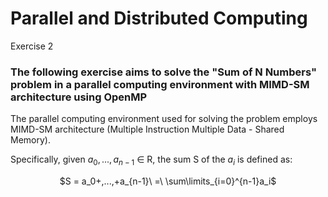 # Parallel and Distributed Computing
Exercise 2 
### The following exercise aims to solve the "Sum of N Numbers" problem in a parallel computing environment with MIMD-SM architecture using OpenMP
The parallel computing environment used for solving the problem employs MIMD-SM architecture (Multiple Instruction Multiple Data - Shared Memory). 

Specifically, given $a_0, ..., a_{n−1}$ ∈ R, the sum S of the $a_i$ is defined as: <br>
<p align="center"> $S = a_0+,...,+a_{n-1}\ =\ \sum\limits_{i=0}^{n-1}a_i$</p>

